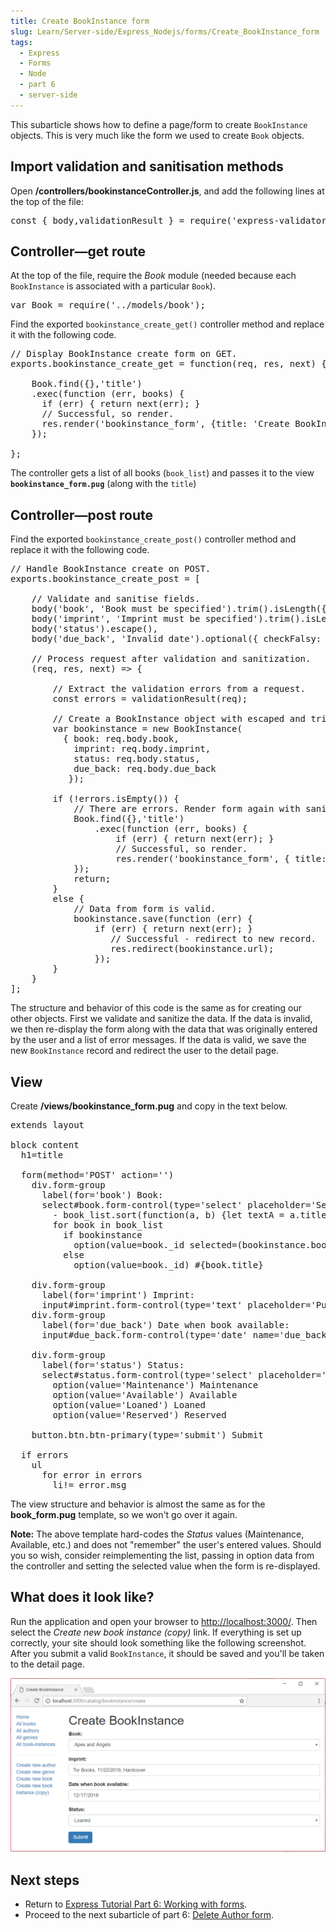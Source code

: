 ```yaml
---
title: Create BookInstance form
slug: Learn/Server-side/Express_Nodejs/forms/Create_BookInstance_form
tags:
  - Express
  - Forms
  - Node
  - part 6
  - server-side
---
```

<p>This subarticle shows how to define a page/form to create <code>BookInstance</code> objects. This is very much like the form we used to create <code>Book</code> objects.</p>

<h2 id="Import_validation_and_sanitisation_methods">Import validation and sanitisation methods</h2>

<p>Open <strong>/controllers/bookinstanceController.js</strong>, and add the following lines at the top of the file:</p>

<pre class="brush: js">const { body,validationResult } = require('express-validator');
</pre>

<h2 id="Controller—get_route">Controller—get route</h2>

<p>At the top of the file, require the <em>Book</em> module (needed because each <code>BookInstance</code> is associated with a particular <code>Book</code>).</p>

<pre class="brush: js">var Book = require('../models/book');</pre>

<p>Find the exported <code>bookinstance_create_get()</code> controller method and replace it with the following code.</p>

<pre class="brush: js">// Display BookInstance create form on GET.
exports.bookinstance_create_get = function(req, res, next) {

    Book.find({},'title')
    .exec(function (err, books) {
      if (err) { return next(err); }
      // Successful, so render.
      res.render('bookinstance_form', {title: 'Create BookInstance', book_list: books});
    });

};</pre>

<p>The controller gets a list of all books (<code>book_list</code>) and passes it to the view <code><strong>bookinstance_form.pug</strong></code> (along with the <code>title</code>)</p>

<h2 id="Controller—post_route">Controller—post route</h2>

<p>Find the exported <code>bookinstance_create_post()</code> controller method and replace it with the following code.</p>

<pre class="brush: js">// Handle BookInstance create on POST.
exports.bookinstance_create_post = [

    // Validate and sanitise fields.
    body('book', 'Book must be specified').trim().isLength({ min: 1 }).escape(),
    body('imprint', 'Imprint must be specified').trim().isLength({ min: 1 }).escape(),
    body('status').escape(),
    body('due_back', 'Invalid date').optional({ checkFalsy: true }).isISO8601().toDate(),

    // Process request after validation and sanitization.
    (req, res, next) =&gt; {

        // Extract the validation errors from a request.
        const errors = validationResult(req);

        // Create a BookInstance object with escaped and trimmed data.
        var bookinstance = new BookInstance(
          { book: req.body.book,
            imprint: req.body.imprint,
            status: req.body.status,
            due_back: req.body.due_back
           });

        if (!errors.isEmpty()) {
            // There are errors. Render form again with sanitized values and error messages.
            Book.find({},'title')
                .exec(function (err, books) {
                    if (err) { return next(err); }
                    // Successful, so render.
                    res.render('bookinstance_form', { title: 'Create BookInstance', book_list: books, selected_book: bookinstance.book._id , errors: errors.array(), bookinstance: bookinstance });
            });
            return;
        }
        else {
            // Data from form is valid.
            bookinstance.save(function (err) {
                if (err) { return next(err); }
                   // Successful - redirect to new record.
                   res.redirect(bookinstance.url);
                });
        }
    }
];</pre>

<p>The structure and behavior of this code is the same as for creating our other objects. First we validate and sanitize the data. If the data is invalid, we then re-display the form along with the data that was originally entered by the user and a list of error messages. If the data is valid, we save the new <code>BookInstance</code> record and redirect the user to the detail page.</p>

<h2 id="View">View</h2>

<p>Create <strong>/views/bookinstance_form.pug</strong> and copy in the text below.</p>

<pre class="brush: plain">extends layout

block content
  h1=title

  form(method='POST' action='')
    div.form-group
      label(for='book') Book:
      select#book.form-control(type='select' placeholder='Select book' name='book' required='true')
        - book_list.sort(function(a, b) {let textA = a.title.toUpperCase(); let textB = b.title.toUpperCase(); return (textA &lt; textB) ? -1 : (textA &gt; textB) ? 1 : 0;});
        for book in book_list
          if bookinstance
            option(value=book._id selected=(bookinstance.book.toString()==book._id.toString() ? 'selected' : false)) #{book.title}
          else
            option(value=book._id) #{book.title}

    div.form-group
      label(for='imprint') Imprint:
      input#imprint.form-control(type='text' placeholder='Publisher and date information' name='imprint' required='true' value=(undefined===bookinstance ? '' : bookinstance.imprint))
    div.form-group
      label(for='due_back') Date when book available:
      input#due_back.form-control(type='date' name='due_back' value=(undefined===bookinstance ? '' : bookinstance.due_back))

    div.form-group
      label(for='status') Status:
      select#status.form-control(type='select' placeholder='Select status' name='status' required='true')
        option(value='Maintenance') Maintenance
        option(value='Available') Available
        option(value='Loaned') Loaned
        option(value='Reserved') Reserved

    button.btn.btn-primary(type='submit') Submit

  if errors
    ul
      for error in errors
        li!= error.msg</pre>

<p>The view structure and behavior is almost the same as for the <strong>book_form.pug</strong> template, so we won't go over it again.</p>

<div class="notecard note">
<p><strong>Note:</strong> The above template hard-codes the <em>Status</em> values (Maintenance, Available, etc.) and does not "remember" the user's entered values. Should you so wish, consider reimplementing the list, passing in option data from the controller and setting the selected value when the form is re-displayed.</p>
</div>

<h2 id="What_does_it_look_like">What does it look like?</h2>

<p>Run the application and open your browser to <a href="http://localhost:3000/" rel="noopener">http://localhost:3000/</a>. Then select the <em>Create new book instance (copy)</em> link. If everything is set up correctly, your site should look something like the following screenshot. After you submit a valid <code>BookInstance</code>, it should be saved and you'll be taken to the detail page.</p>

<p><img alt="" src="locallibary_express_bookinstance_create_empty.png"></p>

<h2 id="Next_steps">Next steps</h2>

<ul>
 <li>Return to <a href="/en-US/docs/Learn/Server-side/Express_Nodejs/forms">Express Tutorial Part 6: Working with forms</a>.</li>
 <li>Proceed to the next subarticle of part 6: <a href="/en-US/docs/Learn/Server-side/Express_Nodejs/forms/Delete_author_form">Delete Author form</a>.</li>
</ul>
